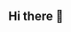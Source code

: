 ## Hi there 👋

<!--
**MohamedAbdElfttah313/MohamedAbdElfttah313** is a ✨ _special_ ✨ repository becaus👋 Mohamed Abd Elfttah
Android Developer | Kotlin Enthusiast | Problem Solver

📧 Mabdelftah744@gmail.com

🚀 About Me
I'm a passionate Android Developer focused on building high-quality, scalable, and user-centric mobile applications. With strong expertise in Kotlin and modern Android tools, I enjoy crafting seamless, performant apps that enhance user experience and solve real problems.

🧠 Skills & Tools
Languages: Kotlin (Primary), Java

Mobile Development: Android SDK, Jetpack Libraries, Room database

Networking: Retrofit, OkHttp

Architecture: MVVM, Clean Architecture, Design Patterns, SOLID Principles

Asynchronous: Coroutines, Flows, RxJava

Dependency Injection : Dagger/ Hilt

Tools & Services: Firebase (Firestore, Authentication, Storage), Git/GitHub

Problem Solving : Hackerrank, Leetcode

📱 Projects
📌 Routime
A productivity-focused app that helps users track and manage their daily activities. Built using Android SDK, Jetpack, Coroutines, and Flows to deliver a smooth and intuitive experience.

📌 iTourist
A tour guide application designed to help tourists plan, navigate, and get the most out of their travel experiences. Features seamless integration with Retrofit and Firebase for real-time functionality.


Let me know if you'd like this in markdown file format or tailored to a specific project repo!









e its `README.md` (this file) appears on your GitHub profile.

Here are some ideas to get you started:

- 🔭 I’m currently working on ...
- 🌱 I’m currently learning ...
- 👯 I’m looking to collaborate on ...
- 🤔 I’m looking for help with ...
- 💬 Ask me about ...
- 📫 How to reach me: ...
- 😄 Pronouns: ...
- ⚡ Fun fact: ...
-->
